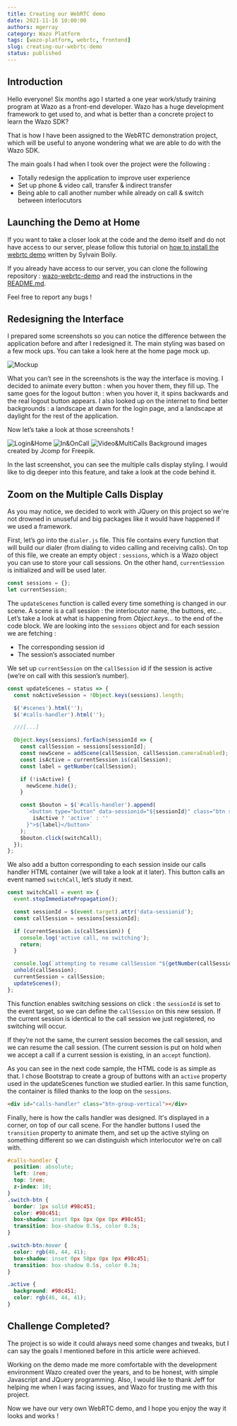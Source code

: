 ```yaml
---
title: Creating our WebRTC demo
date: 2021-11-16 10:00:00
authors: mgerray
category: Wazo Platform
tags: [wazo-platform, webrtc, frontend]
slug: creating-our-webrtc-demo
status: published
---
```


## Introduction

Hello everyone! Six months ago I started a one year work/study training program at Wazo as a front-end developer. Wazo has a huge development framework to get used to, and what is better than a concrete project to learn the Wazo SDK?

That is how I have been assigned to the WebRTC demonstration project, which will be useful to anyone wondering what we are able to do with the Wazo SDK.

<!-- truncate -->

The main goals I had when I took over the project were the following :

- Totally redesign the application to improve user experience
- Set up phone & video call, transfer & indirect transfer
- Being able to call another number while already on call & switch between interlocutors

## Launching the Demo at Home

If you want to take a closer look at the code and the demo itself and do not have access to our server, please follow this tutorial on [how to install the webrtc demo](https://wazo-platform.discourse.group/t/webrtc-client-demo/903) written by Sylvain Boily.

If you already have access to our server, you can clone the following repository : [wazo-webrtc-demo](https://github.com/wazo-platform/wazo-webrtc-demo) and read the instructions in the [README.md](https://github.com/wazo-platform/wazo-webrtc-demo/blob/master/README.md).

Feel free to report any bugs !

## Redesigning the Interface

I prepared some screenshots so you can notice the difference between the application before and after I redesigned it. The main styling was based on a few mock ups. You can take a look here at the home page mock up.

![Mockup](../static/images/blog/webrtc-demo/mockup.png 'Mock up')

What you can’t see in the screenshots is the way the interface is moving. I decided to animate every button : when you hover them, they fill up. The same goes for the logout button : when you hover it, it spins backwards and the real logout button appears. I also looked up on the internet to find better backgrounds : a landscape at dawn for the login page, and a landscape at daylight for the rest of the application.

Now let’s take a look at those screenshots !

![Login&Home](../static/images/blog/webrtc-demo/login-home.png)
![In&OnCall](../static/images/blog/webrtc-demo/incoming-oncall.png)
![Video&MultiCalls](../static/images/blog/webrtc-demo/video-multi.png)
Background images created by Jcomp for Freepik.

In the last screenshot, you can see the multiple calls display styling. I would like to dig deeper into this feature, and take a look at the code behind it.

## Zoom on the Multiple Calls Display

As you may notice, we decided to work with JQuery on this project so we're not drowned in unuseful and big packages like it would have happened if we used a framework.

First, let’s go into the `dialer.js` file. This file contains every function that will build our dialer (from dialing to video calling and receiving calls). On top of this file, we create an empty object : `sessions`, which is a Wazo object you can use to store your call sessions. On the other hand, `currentSession` is initialized and will be used later.

```js
const sessions = {};
let currentSession;
```

The `updateScenes` function is called every time something is changed in our
scene. A scene is a call session : the interlocutor name, the buttons, etc…
Let’s take a look at what is happening from _Object.keys..._ to the end of the code block. We are looking into the `sessions` object and for each session we are fetching :

- The corresponding session id
- The session’s associated number

We set up `currentSession` on the `callSession` id if the session is active (we’re on call with this session’s number).

```js
const updateScenes = status => {
  const noActiveSession = !Object.keys(sessions).length;

  $('#scenes').html('');
  $('#calls-handler').html('');

  ///[...]

  Object.keys(sessions).forEach(sessionId => {
    const callSession = sessions[sessionId];
    const newScene = addScene(callSession, callSession.cameraEnabled);
    const isActive = currentSession.is(callSession);
    const label = getNumber(callSession);

    if (!isActive) {
      newScene.hide();
    }

    const $bouton = $('#calls-handler').append(
      `<button type="button" data-sessionid="${sessionId}" class="btn switch-btn ${
        isActive ? 'active' : ''
      }">${label}</button>`
    );
    $bouton.click(switchCall);
  });
};
```

We also add a button corresponding to each session inside our calls handler HTML container (we will take a look at it later). This button calls an event named `switchCall`, let’s study it next.

```js
const switchCall = event => {
  event.stopImmediatePropagation();

  const sessionId = $(event.target).attr('data-sessionid');
  const callSession = sessions[sessionId];

  if (currentSession.is(callSession)) {
    console.log('active call, no switching');
    return;
  }

  console.log(`attempting to resume callSession "${getNumber(callSession)}"`);
  unhold(callSession);
  currentSession = callSession;
  updateScenes();
};
```

This function enables switching sessions on click : the `sessionId` is set to the event target, so we can define the `callSession` on this new session. If the current session is identical to the call session we just registered, no switching will occur.

If they’re not the same, the current session becomes the call session, and we can resume the call session. (The current session is put on hold when we accept a call if a current session is existing, in an `accept` function).

As you can see in the next code sample, the HTML code is as simple as that. I chose Bootstrap to create a group of buttons with an `active` property used in the updateScenes function we studied earlier. In this same function, the container is filled thanks to the loop on the `sessions`.

```html
<div id="calls-handler" class="btn-group-vertical"></div>
```

Finally, here is how the calls handler was designed. It's displayed in a corner, on top of our call scene. For the handler buttons I used the `transition` property to animate them, and set up the active styling on something different so we can distinguish which interlocutor we’re on call with.

```css
#calls-handler {
  position: absolute;
  left: 1rem;
  top: 5rem;
  z-index: 10;
}
.switch-btn {
  border: 1px solid #98c451;
  color: #98c451;
  box-shadow: inset 0px 0px 0px 0px #98c451;
  transition: box-shadow 0.5s, color 0.3s;
}

.switch-btn:hover {
  color: rgb(46, 44, 41);
  box-shadow: inset 0px 50px 0px 0px #98c451;
  transition: box-shadow 0.5s, color 0.3s;
}

.active {
  background: #98c451;
  color: rgb(46, 44, 41);
}
```

## Challenge Completed?

The project is so wide it could always need some changes and tweaks, but I can say the goals I mentioned before in this article were achieved.

Working on the demo made me more comfortable with the development environment Wazo created over the years, and to be honest, with simple Javascript and JQuery programming.
Also, I would like to thank Jeff for helping me when I was facing issues, and Wazo for trusting me with this project.

Now we have our very own WebRTC demo, and I hope you enjoy the way it looks and works !
